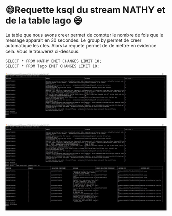 # :smile:Requette ksql du stream NATHY et de la table lago :smile:

La table que nous avons creer permet de compter le nombre de fois que le message apparait en 30 secondes. Le group by permet de creer automatique les cles. Alors la requete permet de de mettre en evidence cela. Vous le trouverez ci-dessous.

``` 
SELECT * FROM NATHY EMIT CHANGES LIMIT 10;
SELECT * FROM lago EMIT CHANGES LIMIT 10;
```

![image](3.JPG)

![image](4.JPG)
